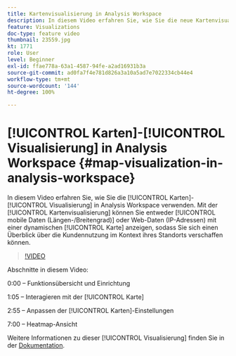 ```yaml
---
title: Kartenvisualisierung in Analysis Workspace
description: In diesem Video erfahren Sie, wie Sie die neue Kartenvisualisierung in Analysis Workspace verwenden. Mit der Kartenvisualisierung können Sie entweder mobile Daten (Längen-/Breitengrad) oder Web-Daten (IP-Adressen) mit einer dynamischen Karte anzeigen, sodass Sie sich ein Bild von der Kundennutzung im Kontext des jeweiligen Standorts machen können.
feature: Visualizations
doc-type: feature video
thumbnail: 23559.jpg
kt: 1771
role: User
level: Beginner
exl-id: ffae778a-63a1-4587-94fe-a2ad16931b3a
source-git-commit: ad0fa7f4e781d826a3a10a5ad7e7022334cb44e4
workflow-type: tm+mt
source-wordcount: '144'
ht-degree: 100%

---
```


# [!UICONTROL Karten]-[!UICONTROL Visualisierung] in Analysis Workspace {#map-visualization-in-analysis-workspace}

In diesem Video erfahren Sie, wie Sie die [!UICONTROL Karten]-[!UICONTROL Visualisierung] in Analysis Workspace verwenden. Mit der [!UICONTROL Kartenvisualisierung] können Sie entweder [!UICONTROL mobile Daten (Längen-/Breitengrad)] oder Web-Daten (IP-Adressen) mit einer dynamischen [!UICONTROL Karte] anzeigen, sodass Sie sich einen Überblick über die Kundennutzung im Kontext ihres Standorts verschaffen können.

>[!VIDEO](https://video.tv.adobe.com/v/23559/?quality=12)

Abschnitte in diesem Video:

0:00 – Funktionsübersicht und Einrichtung

1:05 – Interagieren mit der [!UICONTROL Karte]

2:55 – Anpassen der [!UICONTROL Karten]-Einstellungen

7:00 – Heatmap-Ansicht

Weitere Informationen zu dieser [!UICONTROL Visualisierung] finden Sie in der [Dokumentation](https://experienceleague.adobe.com/docs/analytics/analyze/analysis-workspace/visualizations/map-visualization.html?lang=de).
